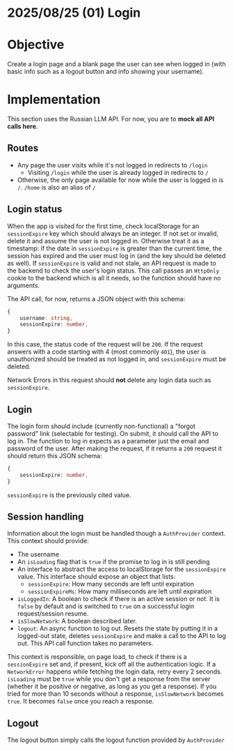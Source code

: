 # 2025/08/25 (01) Login

# Objective

Create a login page and a blank page the user can see when logged in (with basic info such as a logout button and info showing your username).

# Implementation

This section uses the Russian LLM API. For now, you are to **mock all API calls here**.

## Routes

- Any page the user visits while it's not logged in redirects to `/login`
  - Visiting `/login` while the user is already logged in redirects to `/`
- Otherwise, the only page available for now while the user is logged in is `/`. `/home` is also an alias of `/`

## Login status

When the app is visited for the first time, check localStorage for an `sessionExpire` key which should always be an integer. If not set or invalid, delete it and assume the user is not logged in. Otherwise treat it as a timestamp: if the date in `sessionExpire` is greater than the current time, the session has expired and the user must log in (and the key should be deleted as well). If `sessionExpire` is valid and not stale, an API request is made to the backend to check the user's login status. This call passes an `HttpOnly` cookie to the backend which is all it needs, so the function should have no arguments.

The API call, for now, returns a JSON object with this schema:

```ts
{
    username: string,
    sessionExpire: number,
}
```

In this case, the status code of the request will be `200`. If the request answers with a code starting with 4 (most commonly `401`), the user is unauthorized should be treated as not logged in, and `sessionExpire` must be deleted.

Network Errors in this request should **not** delete any login data such as `sessionExpire`.

## Login

The login form should include (currently non-functional) a "forgot password" link (selectable for testing). On submit, it should call the API to log in. The function to log in expects as a parameter just the email and password of the user. After making the request, if it returns a `200` request it should return this JSON schema:

```ts
{
    sessionExpire: number,
}
```

`sessionExpire` is the previously cited value.

## Session handling

Information about the login must be handled though a `AuthProvider` context. This context should provide:

- The username
- An `isLoading` flag that is `true` if the promise to log in is still pending
- An interface to abstract the access to localStorage for the `sessionExpire` value. This interface should expose an object that lists:
  - `sessionExpire`: How many seconds are left until expiration
  - `sessionExpireMs`: How many milliseconds are left until expiration
- `isLoggedIn`: A boolean to check if there is an active session or not. It is `false` by default and is switched to `true` on a successful login request/session resume.
- `isSlowNetwork`: A boolean described later.
- `logout`: An async function to log out. Resets the state by putting it in a logged-out state, deletes `sessionExpire` and make a call to the API to log out. This API call function takes no parameters.

This context is responsible, on page load, to check if there is a `sessionExpire` set and, if present, kick off all the authentication logic. If a `NetworkError` happens while fetching the login data, retry every 2 seconds. `isLoading` must be `true` while you don't get a response from the server (whether it be positive or negative, as long as you get a response). If you tried for more than 10 seconds without a response, `isSlowNetwork` becomes `true`. It becomes `false` once you reach a response.

## Logout

The logout button simply calls the logout function provided by `AuthProvider`
